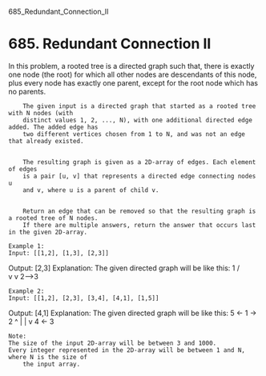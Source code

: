 685_Redundant_Connection_II
# 685. Redundant Connection II

In this problem, a rooted tree is a directed graph such that, there is exactly one
        node (the root) for which all other nodes are descendants of this node, plus every node has
        exactly one parent, except for the root node which has no parents.
    
    
        The given input is a directed graph that started as a rooted tree with N nodes (with
        distinct values 1, 2, ..., N), with one additional directed edge added. The added edge has
        two different vertices chosen from 1 to N, and was not an edge that already existed.
    
    
        The resulting graph is given as a 2D-array of edges. Each element of edges
        is a pair [u, v] that represents a directed edge connecting nodes u
        and v, where u is a parent of child v.
    
    
        Return an edge that can be removed so that the resulting graph is a rooted tree of N nodes.
        If there are multiple answers, return the answer that occurs last in the given 2D-array.
    
    Example 1:
    Input: [[1,2], [1,3], [2,3]]
Output: [2,3]
Explanation: The given directed graph will be like this:
  1
 / \
v   v
2-->3

    
    Example 2:
    Input: [[1,2], [2,3], [3,4], [4,1], [1,5]]
Output: [4,1]
Explanation: The given directed graph will be like this:
5 <- 1 -> 2
     ^    |
     |    v
     4 <- 3

    
    Note:
    The size of the input 2D-array will be between 3 and 1000.
    Every integer represented in the 2D-array will be between 1 and N, where N is the size of
        the input array.